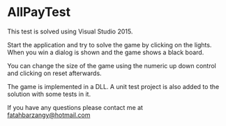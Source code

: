 # AllPayTest

This test is solved using Visual Studio 2015.

Start the application and try to solve the game by clicking on the lights.
When you win a dialog is shown and the game shows a black board.

You can change the size of the game using the numeric up down control and clicking on reset afterwards.

The game is implemented in a DLL.
A unit test project is also added to the solution with some tests in it.

If you have any questions please contact me at fatahbarzangy@hotmail.com

